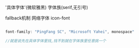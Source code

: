 '具体字体'(微软雅黑) 字体族(serif,无引号)

fallback机制 网络字体  icon-font

```js

font-family: "PingFang SC", "Microsoft Yahei", monospace"

//就是说先在具体字体里找,找不到就在字体族里任意挑一个

```
